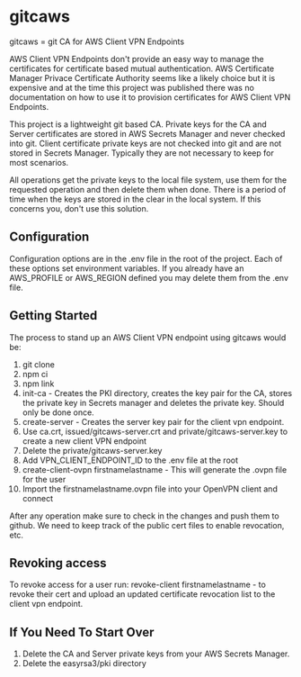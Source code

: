 # gitcaws

gitcaws = git CA for AWS Client VPN Endpoints

AWS Client VPN Endpoints don't provide an easy way to manage the certificates for certificate based mutual authentication.  AWS Certificate Manager Privace Certificate Authority seems like a likely choice but it is expensive and at the time this project was published there was no documentation on how to use it to provision certificates for AWS Client VPN Endpoints.

This project is a lightweight git based CA.  Private keys for the CA and Server certificates are stored in AWS Secrets Manager and never checked into git. Client certificate private keys are not checked into git and are not stored in Secrets Manager.  Typically they are not necessary to keep for most scenarios.

All operations get the private keys to the local file system, use them for the requested operation and then delete them when done. There is a period of time when the keys are stored in the clear in the local system.  If this concerns you, don't use this solution.

## Configuration

Configuration options are in the .env file in the root of the project. Each of these options set environment variables. If you already have an AWS_PROFILE or AWS_REGION defined you may delete them from the .env file.

## Getting Started

The process to stand up an AWS Client VPN endpoint using gitcaws would be:
1. git clone 
2. npm ci
3. npm link
4. init-ca - Creates the PKI directory, creates the key pair for the CA, stores the private key in Secrets manager and deletes the private key.  Should only be done once.
5. create-server - Creates the server key pair for the client vpn endpoint.
6. Use ca.crt, issued/gitcaws-server.crt and private/gitcaws-server.key to create a new client VPN endpoint
7. Delete the private/gitcaws-server.key
8. Add VPN_CLIENT_ENDPOINT_ID to the .env file at the root
9. create-client-ovpn firstnamelastname - This will generate the .ovpn file for the user
10. Import the firstnamelastname.ovpn file into your OpenVPN client and connect

After any operation make sure to check in the changes and push them to github.  We need to keep track of the public cert files to enable revocation, etc.

## Revoking access
To revoke access for a user run: 
revoke-client firstnamelastname - to revoke their cert and upload an updated certificate revocation list to the client vpn endpoint.

## If You Need To Start Over
1. Delete the CA and Server private keys from your AWS Secrets Manager.
2. Delete the easyrsa3/pki directory